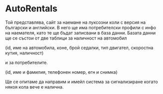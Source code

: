 # AutoRentals
Той представлява, сайт за наемане на луксозни коли с версия на български и английски.
В него ще има потребителски профили с инфо на 
наемателя, като те ще бъдат записвани в база данни.
Базата данни ще се състои от две таблици за
наличност на автомобил

(id, име на автомобила, коне, брой седалки, тип двигател, скоростна кутия, наличност) 

и за потребителите.

(id, име и фамилия, телефонен номер, егн и снимка)

Ще се опитаме да направим и имейл система за сигнализиране когато 
някоя кола вече е налична.
